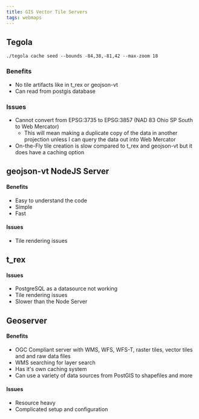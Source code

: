 ```yaml
---
title: GIS Vector Tile Servers
tags: webmaps
---
```


## Tegola

``./tegola cache seed --bounds -84,38,-81,42 --max-zoom 18 ``

### Benefits
- No tile artifacts like in t_rex or geojson-vt
- Can read from postgis database

### Issues
- Cannot convert from EPSG:3735 to EPSG:3857 (NAD 83 Ohio SP South to Web Mercator)
	- This will mean making a duplicate copy of the data in another projection unless I can query the data out into Web Mercator
- On-the-Fly tile creation is slow compared to t_rex and geojson-vt but it does have a caching option

## geojson-vt NodeJS Server

#### Benefits
- Easy to understand the code
- Simple
- Fast

#### Issues
- Tile rendering issues

## t_rex

#### Issues
- PostgreSQL as a datasource not working
- Tile rendering issues
- Slower than the Node Server

## Geoserver

#### Benefits
- OGC Compliant server with WMS, WFS, WFS-T, raster tiles, vector tiles and and raw data files
- WMS searching for layer search
- Has it's own caching system
- Can use a variety of data sources from PostGIS to shapefiles and more


#### Issues
- Resource heavy
- Complicated setup and configuration
